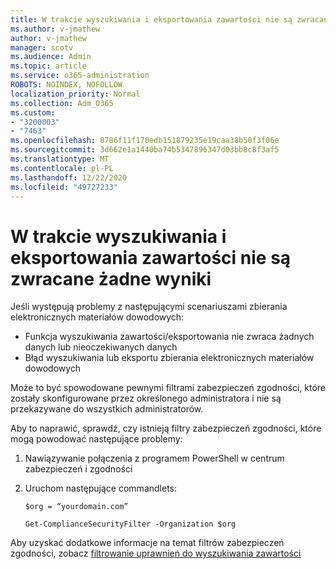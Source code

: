 ```yaml
---
title: W trakcie wyszukiwania i eksportowania zawartości nie są zwracane żadne wyniki
ms.author: v-jmathew
author: v-jmathew
manager: scotv
ms.audience: Admin
ms.topic: article
ms.service: o365-administration
ROBOTS: NOINDEX, NOFOLLOW
localization_priority: Normal
ms.collection: Adm_O365
ms.custom:
- "3200003"
- "7463"
ms.openlocfilehash: 8786f11f170edb151879235e19caa38b50f3f06e
ms.sourcegitcommit: 3d662e1a1440ba74b5347896347d03bb8c8f3af5
ms.translationtype: MT
ms.contentlocale: pl-PL
ms.lasthandoff: 12/22/2020
ms.locfileid: "49727233"
---
```

# <a name="no-results-returned-during-content-searchexport"></a>W trakcie wyszukiwania i eksportowania zawartości nie są zwracane żadne wyniki

Jeśli występują problemy z następującymi scenariuszami zbierania elektronicznych materiałów dowodowych:

- Funkcja wyszukiwania zawartości/eksportowania nie zwraca żadnych danych lub nieoczekiwanych danych
- Błąd wyszukiwania lub eksportu zbierania elektronicznych materiałów dowodowych

Może to być spowodowane pewnymi filtrami zabezpieczeń zgodności, które zostały skonfigurowane przez określonego administratora i nie są przekazywane do wszystkich administratorów.

Aby to naprawić, sprawdź, czy istnieją filtry zabezpieczeń zgodności, które mogą powodować następujące problemy:

1. Nawiązywanie połączenia z programem PowerShell w centrum zabezpieczeń i zgodności
2. Uruchom następujące commandlets:

    `$org = “yourdomain.com”`

    `Get-ComplianceSecurityFilter -Organization $org`

Aby uzyskać dodatkowe informacje na temat filtrów zabezpieczeń zgodności, zobacz [filtrowanie uprawnień do wyszukiwania zawartości](https://docs.microsoft.com/microsoft-365/compliance/permissions-filtering-for-content-search)
